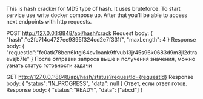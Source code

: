 This is hash cracker for MD5 type of hash. It uses bruteforce.
To start service use write docker compose up.
After that you'll be able to access next endpoints with http requests.

POST http://127.0.0.1:8848/api/hash/crack
Request body:
{
    "hash":"e2fc714c4727ee9395f324cd2e7f331f", 
    "maxLength": 4
}
Response body:
{
    "requestId":"fc0atk78bcn6ktgl64cv1oank9ffvub13jr45s96k0683d9m3jl2dtraevsjb7le"
}
После отправки запроса выше и получения значения, можно узнать статус готовности задачи

GET http://127.0.0.1:8848/api/hash/status?requestId={requestId}
Response body:
{
    "status":"IN_PROGRESS",
    "data": null
}
Ответ,  если ответ готов.
Response body:
{
   "status":"READY",
   "data": ["abcd"]
}

